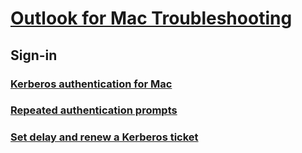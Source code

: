 # [Outlook for Mac Troubleshooting](../mac.md)
 
## Sign-in
### [Kerberos authentication for Mac](../sign-in/kerberos-authentication-outlook-2016-for-mac.md)
### [Repeated authentication prompts](../sign-in/repeated-prompts-authentication.md)
### [Set delay and renew a Kerberos ticket](../sign-in/set-delay-renew-kerberos-ticket.md)